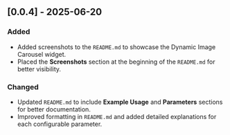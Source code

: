 ## [0.0.4] - 2025-06-20
### Added
- Added screenshots to the `README.md` to showcase the Dynamic Image Carousel widget.
- Placed the **Screenshots** section at the beginning of the `README.md` for better visibility.

### Changed
- Updated `README.md` to include **Example Usage** and **Parameters** sections for better documentation.
- Improved formatting in `README.md` and added detailed explanations for each configurable parameter.
